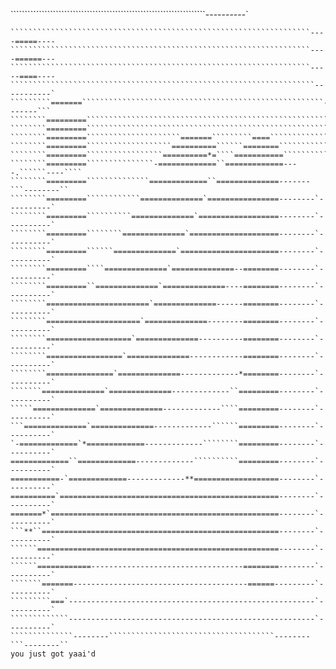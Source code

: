`````````````````````````````````````````````````````````````````````----------`
```````````````````````````````````````````````````````````````````-------------
```````````````````````````````````````````````````````````````````----=====----
```````````````````````````````````````````````````````````````````----======---
```````````````````````````````````````````````````````````````````-----====----
````````````````````````````````````````````````````````````````````-----------`
`````````=======``````````````````````````````````````````````````````-------```
````````=========```````````````````````````````````````````````````````````````
````````=========```````````````````````````````````````````````````````````````
````````=========`````````````````````=======`````````====``````````````````````
````````=========```````````````````==========``````========````````````````````
````````=========`````````````````==========*=````===========```````````````````
````````=========```````````````-=============``=============----.``````----````
````````=========``````````````=============``==============-------```--------``
````````=========````````````==============`================--------`----------`
````````=========``````````==============`==================--------`----------`
````````=========````````==============`====================--------`----------`
````````=========``````==============`======================--------`----------`
````````=========````==============`==============--========--------`----------`
````````=========``==============`==============----========--------`----------`
````````=======================`==============------========--------`----------`
````````=====================`==============--------========--------`----------`
````````===================`==============----------========--------`----------`
````````=================`==============------------========--------`----------`
````````===============`==============-------------*========--------`----------`
```````==============`==============-------------``=========--------`----------`
`````==============`==============-------------````=========--------`----------`
```==============`==============-------------``````=========--------`----------`
`-=============`*=============-------------````````=========--------`----------`
=============``=============-------------``````````=========--------`----------`
===========-`=============-------------**===================--------`----------`
==========`=================================================--------`----------`
=======*`===================================================--------`----------`
```**``=====================================================--------`----------`
``````======================================================--------`----------`
``````============----------------------------------========--------`----------`
```````=======---------------------------------------======---------`----------`
`````````===`-------------------------------------------------------`----------`
`````````````-------------------------------------------------------`----------`
``````````````--------`````````````````````````````````````--------```--------``
you just got yaai'd
